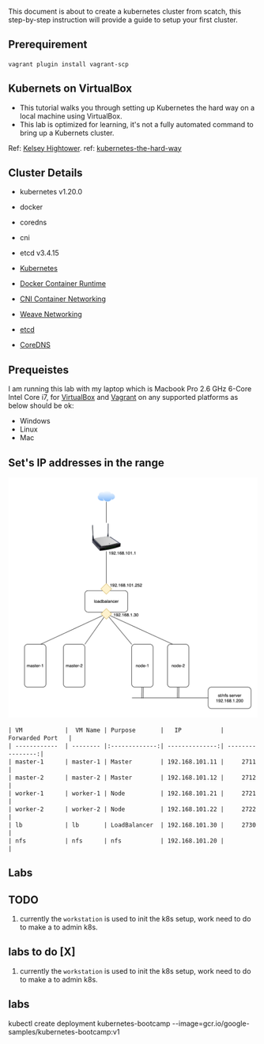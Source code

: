 This document is about to create a kubernetes cluster from scatch, this step-by-step instruction will provide a guide to setup your first cluster.

## Prerequirement

`vagrant plugin install vagrant-scp`
## Kubernets on VirtualBox
* This tutorial walks you through setting up Kubernetes the hard way on a local machine using VirtualBox.
* This lab is optimized for learning, it's not a fully automated command to bring up a Kubernets cluster.

Ref: [Kelsey Hightower](https://github.com/kelseyhightower/kubernetes-the-hard-way).
ref: [kubernetes-the-hard-way](https://github.com/mmumshad/kubernetes-the-hard-way)

## Cluster Details

* kubernetes v1.20.0
* docker
* coredns
* cni
* etcd v3.4.15

* [Kubernetes](https://github.com/kubernetes/kubernetes)
* [Docker Container Runtime](https://github.com/containerd/containerd)
* [CNI Container Networking](https://github.com/containernetworking/cni)
* [Weave Networking](https://www.weave.works/docs/net/latest/kubernetes/kube-addon/)
* [etcd](https://github.com/coreos/etcd)
* [CoreDNS](https://github.com/coredns/coredns)

## Prequeistes
I am running this lab with my laptop which is Macbook Pro 2.6 GHz 6-Core Intel Core i7, for  [VirtualBox](https://www.virtualbox.org) and  [Vagrant](https://www.vagrantup.com/)  on any supported platforms as below should be ok:
- Windows
- Linux
- Mac


## Set's IP addresses in the range


![Network Diagram](./images/k83-on-virtualbox.png)

    | VM            |  VM Name | Purpose       |   IP           | Forwarded Port   |
    | ------------  | -------- |:-------------:| --------------:| ----------------:|
    | master-1      | master-1 | Master        | 192.168.101.11 |     2711         |
    | master-2      | master-2 | Master        | 192.168.101.12 |     2712         |
    | worker-1      | worker-1 | Node          | 192.168.101.21 |     2721         |
    | worker-2      | worker-2 | Node          | 192.168.101.22 |     2722         |
    | lb            | lb       | LoadBalancer  | 192.168.101.30 |     2730         |
    | nfs           | nfs      | nfs           | 192.168.101.20 |                  |

## Labs

## TODO
1. currently the `workstation` is used to init the k8s setup, work need to do to make a to admin k8s.


## labs to do  [X]
1. currently the `workstation` is used to init the k8s setup, work need to do to make a to admin k8s.


## labs

 kubectl create deployment kubernetes-bootcamp --image=gcr.io/google-samples/kubernetes-bootcamp:v1
